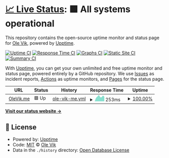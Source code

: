 # [📈 Live Status](https://olevik.github.io/uptime): <!--live status--> **🟩 All systems operational**

This repository contains the open-source uptime monitor and status page for [Ole Vik](http://olevik.me/), powered by [Upptime](https://github.com/upptime/upptime).

[![Uptime CI](https://github.com/olevik/uptime/workflows/Uptime%20CI/badge.svg)](https://github.com/olevik/uptime/actions?query=workflow%3A%22Uptime+CI%22)
[![Response Time CI](https://github.com/olevik/uptime/workflows/Response%20Time%20CI/badge.svg)](https://github.com/olevik/uptime/actions?query=workflow%3A%22Response+Time+CI%22)
[![Graphs CI](https://github.com/olevik/uptime/workflows/Graphs%20CI/badge.svg)](https://github.com/olevik/uptime/actions?query=workflow%3A%22Graphs+CI%22)
[![Static Site CI](https://github.com/olevik/uptime/workflows/Static%20Site%20CI/badge.svg)](https://github.com/olevik/uptime/actions?query=workflow%3A%22Static+Site+CI%22)
[![Summary CI](https://github.com/olevik/uptime/workflows/Summary%20CI/badge.svg)](https://github.com/olevik/uptime/actions?query=workflow%3A%22Summary+CI%22)

With [Upptime](https://upptime.js.org), you can get your own unlimited and free uptime monitor and status page, powered entirely by a GitHub repository. We use [Issues](https://github.com/olevik/uptime/issues) as incident reports, [Actions](https://github.com/olevik/uptime/actions) as uptime monitors, and [Pages](https://olevik.github.io/uptime) for the status page.

<!--start: status pages-->
<!-- This summary is generated by Upptime (https://github.com/upptime/upptime) -->
<!-- Do not edit this manually, your changes will be overwritten -->
<!-- prettier-ignore -->
| URL | Status | History | Response Time | Uptime |
| --- | ------ | ------- | ------------- | ------ |
| <img alt="" src="https://icons.duckduckgo.com/ip3/olevik.me.ico" height="13"> [OleVik.me](https://olevik.me) | 🟩 Up | [ole-vik-me.yml](https://github.com/OleVik/uptime/commits/HEAD/history/ole-vik-me.yml) | <details><summary><img alt="Response time graph" src="./graphs/ole-vik-me/response-time-week.png" height="20"> 253ms</summary><br><a href="https://olevik.github.io/uptime/history/ole-vik-me"><img alt="Response time 221" src="https://img.shields.io/endpoint?url=https%3A%2F%2Fraw.githubusercontent.com%2FOleVik%2Fuptime%2FHEAD%2Fapi%2Fole-vik-me%2Fresponse-time.json"></a><br><a href="https://olevik.github.io/uptime/history/ole-vik-me"><img alt="24-hour response time 247" src="https://img.shields.io/endpoint?url=https%3A%2F%2Fraw.githubusercontent.com%2FOleVik%2Fuptime%2FHEAD%2Fapi%2Fole-vik-me%2Fresponse-time-day.json"></a><br><a href="https://olevik.github.io/uptime/history/ole-vik-me"><img alt="7-day response time 253" src="https://img.shields.io/endpoint?url=https%3A%2F%2Fraw.githubusercontent.com%2FOleVik%2Fuptime%2FHEAD%2Fapi%2Fole-vik-me%2Fresponse-time-week.json"></a><br><a href="https://olevik.github.io/uptime/history/ole-vik-me"><img alt="30-day response time 227" src="https://img.shields.io/endpoint?url=https%3A%2F%2Fraw.githubusercontent.com%2FOleVik%2Fuptime%2FHEAD%2Fapi%2Fole-vik-me%2Fresponse-time-month.json"></a><br><a href="https://olevik.github.io/uptime/history/ole-vik-me"><img alt="1-year response time 228" src="https://img.shields.io/endpoint?url=https%3A%2F%2Fraw.githubusercontent.com%2FOleVik%2Fuptime%2FHEAD%2Fapi%2Fole-vik-me%2Fresponse-time-year.json"></a></details> | <details><summary><a href="https://olevik.github.io/uptime/history/ole-vik-me">100.00%</a></summary><a href="https://olevik.github.io/uptime/history/ole-vik-me"><img alt="All-time uptime 100.00%" src="https://img.shields.io/endpoint?url=https%3A%2F%2Fraw.githubusercontent.com%2FOleVik%2Fuptime%2FHEAD%2Fapi%2Fole-vik-me%2Fuptime.json"></a><br><a href="https://olevik.github.io/uptime/history/ole-vik-me"><img alt="24-hour uptime 100.00%" src="https://img.shields.io/endpoint?url=https%3A%2F%2Fraw.githubusercontent.com%2FOleVik%2Fuptime%2FHEAD%2Fapi%2Fole-vik-me%2Fuptime-day.json"></a><br><a href="https://olevik.github.io/uptime/history/ole-vik-me"><img alt="7-day uptime 100.00%" src="https://img.shields.io/endpoint?url=https%3A%2F%2Fraw.githubusercontent.com%2FOleVik%2Fuptime%2FHEAD%2Fapi%2Fole-vik-me%2Fuptime-week.json"></a><br><a href="https://olevik.github.io/uptime/history/ole-vik-me"><img alt="30-day uptime 100.00%" src="https://img.shields.io/endpoint?url=https%3A%2F%2Fraw.githubusercontent.com%2FOleVik%2Fuptime%2FHEAD%2Fapi%2Fole-vik-me%2Fuptime-month.json"></a><br><a href="https://olevik.github.io/uptime/history/ole-vik-me"><img alt="1-year uptime 100.00%" src="https://img.shields.io/endpoint?url=https%3A%2F%2Fraw.githubusercontent.com%2FOleVik%2Fuptime%2FHEAD%2Fapi%2Fole-vik-me%2Fuptime-year.json"></a></details>

<!--end: status pages-->

[**Visit our status website →**](https://olevik.github.io/uptime)

## 📄 License

- Powered by: [Upptime](https://github.com/upptime/upptime)
- Code: [MIT](./LICENSE) © [Ole Vik](http://olevik.me/)
- Data in the `./history` directory: [Open Database License](https://opendatacommons.org/licenses/odbl/1-0/)
